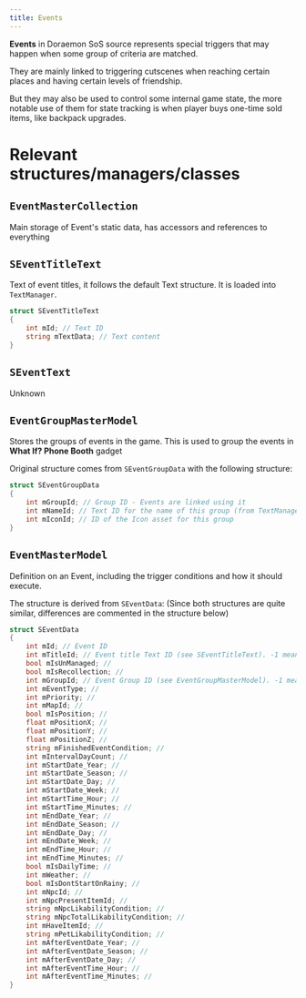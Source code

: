 ```yaml
---
title: Events
---
```


**Events** in Doraemon SoS source represents special triggers that may
happen when some group of criteria are matched.

They are mainly linked to triggering cutscenes when reaching certain places
and having certain levels of friendship.

But they may also be used to control some internal game state, the more notable
use of them for state tracking is when player buys one-time sold items,
like backpack upgrades.

# Relevant structures/managers/classes

## `EventMasterCollection`
Main storage of Event's static data, has accessors and references to everything


## `SEventTitleText`
Text of event titles, it follows the default Text structure. It is loaded into `TextManager`.

```C#
struct SEventTitleText
{
	int mId; // Text ID
	string mTextData; // Text content
}
```

## `SEventText`
Unknown


## `EventGroupMasterModel`
Stores the groups of events in the game. This is used to group the events in **What If? Phone Booth** gadget

Original structure comes from `SEventGroupData` with the following structure:
```C#
struct SEventGroupData
{
	int mGroupId; // Group ID - Events are linked using it
	int mNameId; // Text ID for the name of this group (from TextManager)
	int mIconId; // ID of the Icon asset for this group
}
```


## `EventMasterModel`
Definition on an Event, including the trigger conditions and how it should execute.

The structure is derived from `SEventData`: (Since both structures are quite similar, differences are commented in the structure below)
```C#
struct SEventData
{
	int mId; // Event ID
	int mTitleId; // Event title Text ID (see SEventTitleText). -1 means no title
	bool mIsUnManaged; //
	bool mIsRecollection; //
	int mGroupId; // Event Group ID (see EventGroupMasterModel). -1 means no group
	int mEventType; //
	int mPriority; //
	int mMapId; //
	bool mIsPosition; //
	float mPositionX; //
	float mPositionY; //
	float mPositionZ; //
	string mFinishedEventCondition; //
	int mIntervalDayCount; //
	int mStartDate_Year; //
	int mStartDate_Season; //
	int mStartDate_Day; //
	int mStartDate_Week; //
	int mStartTime_Hour; //
	int mStartTime_Minutes; //
	int mEndDate_Year; //
	int mEndDate_Season; //
	int mEndDate_Day; //
	int mEndDate_Week; //
	int mEndTime_Hour; //
	int mEndTime_Minutes; //
	bool mIsDailyTime; //
	int mWeather; //
	bool mIsDontStartOnRainy; //
	int mNpcId; //
	int mNpcPresentItemId; //
	string mNpcLikabilityCondition; //
	string mNpcTotalLikabilityCondition; //
	int mHaveItemId; //
	string mPetLikabilityCondition; //
	int mAfterEventDate_Year; //
	int mAfterEventDate_Season; //
	int mAfterEventDate_Day; //
	int mAfterEventTime_Hour; //
	int mAfterEventTime_Minutes; //
}
```
